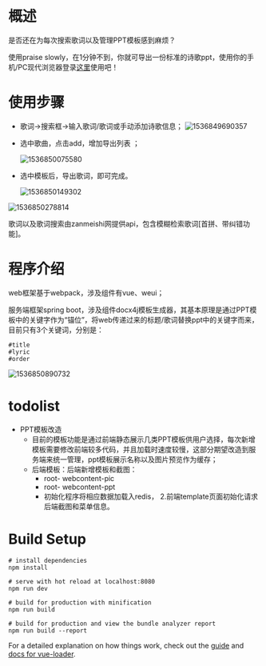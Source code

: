 # 概述

是否还在为每次搜索歌词以及管理PPT模板感到麻烦？

使用praise slowly，在1分钟不到，你就可导出一份标准的诗歌ppt，使用你的手机/PC现代浏览器登录[这里](http://101.132.173.243/page/lyric)使用吧！



# 使用步骤  

- 歌词->搜索框->输入歌词/歌词或手动添加诗歌信息；
   ![1536849690357](./media/1536849690357.png)
- 选中歌曲，点击add，增加导出列表 ；

   ![1536850075580](./media/1536850075580.png)
- 选中模板后，导出歌词，即可完成。

   ![1536850149302](./media/1536850149302.png)



![1536850278814](./media/1536850278814.png)

歌词以及歌词搜索由zanmeishi网提供api，包含模糊检索歌词[首拼、带纠错功能]。



# 程序介绍

web框架基于webpack，涉及组件有vue、weui；

服务端框架spring boot，涉及组件docx4j模板生成器，其基本原理是通过PPT模板中的关键字作为“锚位”，将web传递过来的标题/歌词替换ppt中的关键字而来，目前只有3个关键词，分别是：

```
#title
#lyric
#order
```

![1536850890732](./media/1536850890732.png)



# todolist

- PPT模板改造
  - 目前的模板功能是通过前端静态展示几类PPT模板供用户选择，每次新增模板需要修改前端较多代码，并且加载时速度较慢，这部分期望改造到服务端来统一管理，ppt模板展示名称以及图片预览作为缓存；
  - 后端模板：后端新增模板和截图： 
    - root- webcontent-pic 
    - root- webcontent-ppt 
    - 初始化程序将相应数据加载入redis， 2.前端template页面初始化请求后端截图和菜单信息。





# Build Setup

```
# install dependencies
npm install

# serve with hot reload at localhost:8080
npm run dev

# build for production with minification
npm run build

# build for production and view the bundle analyzer report
npm run build --report
```

For a detailed explanation on how things work, check out the [guide](http://vuejs-templates.github.io/webpack/) and [docs for vue-loader](http://vuejs.github.io/vue-loader).